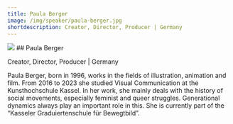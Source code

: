 ```yaml
---
title: Paula Berger
image: /img/speaker/paula-berger.jpg
shortdescription: Creator, Director, Producer | Germany  
---
```

<img src="/img/speaker/paula-berger.jpg">
## Paula Berger

Creator, Director, Producer | Germany  

Paula Berger, born in 1996, works in the fields of illustration, animation and film. From 2016 to 2023 she studied Visual Communication at the Kunsthochschule Kassel. In her work, she mainly deals with the history of social movements, especially feminist and queer struggles. Generational dynamics always play an important role in this. She is currently part of the “Kasseler Graduiertenschule für Bewegtbild”.

